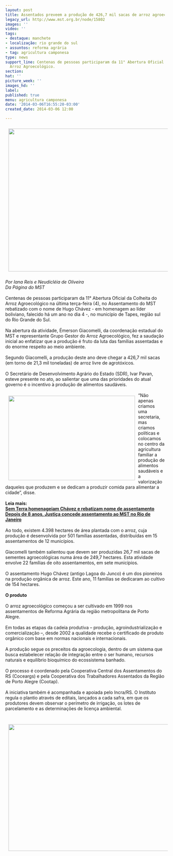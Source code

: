 ```yaml
---
layout: post
title: Assentados preveem a produção de 426,7 mil sacas de arroz agroecológico
legacy_url: http://www.mst.org.br/node/15802
images: ''
video: ''
tags:
- destaque: manchete
- localização: rio grande do sul
- assuntos: reforma agrária
- tag: agricultura camponesa
type: news
support_line: Centenas de pessoas participaram da 11° Abertura Oficial da Colheita  do
  Arroz Agroecológico.
section: 
hat: ''
picture_week: ''
images_hd: ''
label: 
published: true
menu: agricultura camponesa
date: '2014-03-06T16:55:20-03:00'
created_date: 2014-03-06 12:00

---
```

<p><img style="margin: 10px;" src="http://www.mst.org.br/sites/default/files/11%20colheita.jpg" alt="" height="450" width="600"></p><p><em>Por Iana Reis e Neudicléia de Oliveira<br>Da Página do&nbsp;MST<br></em><br>Centenas de pessoas participaram da 11° Abertura Oficial da Colheita do Arroz Agroecológico na última terça-feira (4), no Assentamento do MST rebatizado com o nome de Hugo Chávez - em homenagem ao líder boliviano, falecido há um ano no dia 4 -, no município de Tapes, região sul do Rio Grande do Sul.<br><br>Na abertura da atividade, Émerson Giacomelli, da coordenação estadual do MST e representante Grupo Gestor do Arroz Agroecológico, fez a saudação inicial ao enfatizar que a produção é fruto da luta das famílias assentadas e do enorme respeito ao meio ambiente. <br><br>Segundo Giacomelli, a produção deste ano deve chegar a 426,7 mil sacas (em torno de 21,3 mil toneladas) de arroz livre de agrotóxicos. <br><br>O Secretário de Desenvolvimento Agrário do Estado (SDR), Ivar Pavan, esteve presente no ato, ao salientar que uma das prioridades do atual governo é o incentivo à produção de alimentos saudáveis. <br><br><img style="margin: 10px; float: left;" src="http://www.mst.org.br/sites/default/files/douglas%20arroz2.jpg" alt="" height="266" width="400">“Não apenas criamos uma secretaria, mas criamos políticas e colocamos no centro da agricultura familiar a produção de alimentos saudáveis e a valorização daqueles que produzem e se dedicam a produzir comida para alimentar a cidade”, disse. <br><br><strong>Leia mais:<br></strong><a href="http://www.mst.org.br/node/15800"><strong>Sem Terra homenageiam Chávez e rebatizam nome de assentamento <br></strong></a><a href="http://www.mst.org.br/node/15801"><strong>Depois de 8 anos, Justiça concede assentamento ao MST no Rio de Janeiro </strong><br></a><br>Ao todo, existem 4.398 hectares de área plantada com o arroz, cuja produção é desenvolvida por 501 famílias assentadas, distribuídas em 15 assentamentos de 12 municípios.<br><br>Giacomelli também salientou que devem ser produzidas 26,7 mil sacas de sementes agroecológicas numa área de 249,7 hectares. Esta atividade envolve 22 famílias de oito assentamentos, em sete municípios. <br><br>O assentamento Hugo Chávez (antigo Lagoa do Junco) é um dos pioneiros na produção orgânica de arroz. Este ano, 11 famílias se dedicaram ao cultivo de 154 hectares.<br><br><strong>O produto <br></strong><br>O arroz agroecológico começou a ser cultivado em 1999 nos assentamentos de Reforma Agrária da região metropolitana de Porto Alegre. <br><br>Em todas as etapas da cadeia produtiva – produção, agroindustrialização e comercialização –, desde 2002 a qualidade recebe o certificado de produto orgânico com base em normas nacionais e internacionais.<br><br>A produção segue os preceitos da agroecologia, dentro de um sistema que busca estabelecer relação de integração entre o ser humano, recursos naturais e equilíbrio bioquímico do ecossistema banhado.<br><br>O processo é coordenado pela Cooperativa Central dos Assentamentos do RS (Coceargs) e pela Cooperativa dos Trabalhadores Assentados da Região de Porto Alegre (Cootap).<br><br>A iniciativa também é acompanhada e apoiada pelo Incra/RS. O Instituto regula o plantio através de editais, lançados a cada safra, em que os produtores devem observar o perímetro de irrigação, os lotes de parcelamento e as determinações de licença ambiental.</p><p><br><img style="margin: 10px;" src="http://www.mst.org.br/sites/default/files/douglas%20arroz1.jpg" alt="" height="399" width="600">&nbsp;</p>
